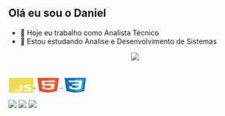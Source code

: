 ## Olá eu sou o Daniel 

- 🔭 Hoje eu trabalho como Analista Técnico
- 🌱 Estou estudando Analise e Desenvolvimento de Sistemas

<div align="center">
  <a href="https://github.com/danielvieira25">
  <img height="180em" src="https://github-readme-stats.vercel.app/api?username=danielvieira25&show_icons=true&theme=dark&include_all_commits=true&count_private=true"/>
 
</div>
  
  <div style="display: inline_block"><br><p><p>
  <img align="center" alt="Rafa-Js" height="30" width="50" src="https://raw.githubusercontent.com/devicons/devicon/master/icons/javascript/javascript-plain.svg">
  <img align="center" alt="Rafa-HTML" height="30" width="50" src="https://raw.githubusercontent.com/devicons/devicon/master/icons/html5/html5-original.svg">
  <img align="center" alt="Rafa-CSS" height="30" width="50" src="https://raw.githubusercontent.com/devicons/devicon/master/icons/css3/css3-original.svg">
</div>
  
  <div> 
    <a href="https://instagram.com/_vieira25" target="_blank"><img src="https://img.shields.io/badge/-Instagram-%23E4405F?style=for-the-badge&logo=instagram&logoColor=white" target="_blank"></a> 
  <a href = "mailto:daniel.vyeira25@gmail.com"><img src="https://img.shields.io/badge/-Gmail-%23333?style=for-the-badge&logo=gmail&logoColor=white" target="_blank"></a>
  <a href="https://www.linkedin.com/in/daniel-vieira-51a0493b" target="_blank"><img src="https://img.shields.io/badge/-LinkedIn-%230077B5?style=for-the-badge&logo=linkedin&logoColor=white" target="_blank"></a> 
 
</div>
